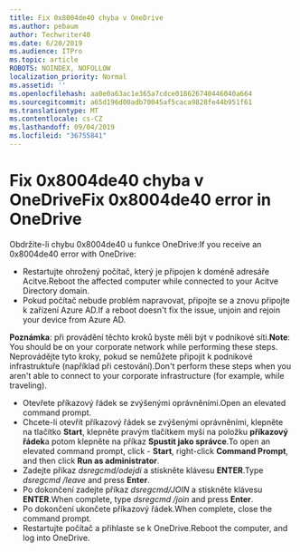 ```yaml
---
title: Fix 0x8004de40 chyba v OneDrive
ms.author: pebaum
author: Techwriter40
ms.date: 6/20/2019
ms.audience: ITPro
ms.topic: article
ROBOTS: NOINDEX, NOFOLLOW
localization_priority: Normal
ms.assetid: ''
ms.openlocfilehash: aa0e0a63ac1e365a7cdce018626740446040a664
ms.sourcegitcommit: a65d196d00adb70045af5caca9828fe44b951f61
ms.translationtype: MT
ms.contentlocale: cs-CZ
ms.lasthandoff: 09/04/2019
ms.locfileid: "36755841"
---
```

# <a name="fix-0x8004de40-error-in-onedrive"></a><span data-ttu-id="546aa-102">Fix 0x8004de40 chyba v OneDrive</span><span class="sxs-lookup"><span data-stu-id="546aa-102">Fix 0x8004de40 error in OneDrive</span></span>

<span data-ttu-id="546aa-103">Obdržíte-li chybu 0x8004de40 u funkce OneDrive:</span><span class="sxs-lookup"><span data-stu-id="546aa-103">If you receive an 0x8004de40 error with OneDrive:</span></span>

- <span data-ttu-id="546aa-104">Restartujte ohrožený počítač, který je připojen k doméně adresáře Acitve.</span><span class="sxs-lookup"><span data-stu-id="546aa-104">Reboot the affected computer while connected to your Acitve Directory domain.</span></span>
- <span data-ttu-id="546aa-105">Pokud počítač nebude problém napravovat, připojte se a znovu připojte k zařízení Azure AD.</span><span class="sxs-lookup"><span data-stu-id="546aa-105">If a reboot doesn't fix the issue, unjoin and rejoin your device from Azure AD.</span></span> 

<span data-ttu-id="546aa-106">**Poznámka**: při provádění těchto kroků byste měli být v podnikové síti.</span><span class="sxs-lookup"><span data-stu-id="546aa-106">**Note**: You should be on your corporate network while performing these steps.</span></span> <span data-ttu-id="546aa-107">Neprovádějte tyto kroky, pokud se nemůžete připojit k podnikové infrastruktuře (například při cestování).</span><span class="sxs-lookup"><span data-stu-id="546aa-107">Don't perform these steps when you aren't able to connect to your corporate infrastructure (for example, while traveling).</span></span> 

- <span data-ttu-id="546aa-108">Otevřete příkazový řádek se zvýšenými oprávněními.</span><span class="sxs-lookup"><span data-stu-id="546aa-108">Open an elevated command prompt.</span></span> 
- <span data-ttu-id="546aa-109">Chcete-li otevřít příkazový řádek se zvýšenými oprávněními, klepněte na tlačítko **Start**, klepněte pravým tlačítkem myši na položku **příkazový řádek**a potom klepněte na příkaz **Spustit jako správce**.</span><span class="sxs-lookup"><span data-stu-id="546aa-109">To open an elevated command prompt, click - **Start**, right-click **Command Prompt**, and then click **Run as administrator**.</span></span>
- <span data-ttu-id="546aa-110">Zadejte příkaz *dsregcmd/odejdi* a stiskněte klávesu **ENTER**.</span><span class="sxs-lookup"><span data-stu-id="546aa-110">Type *dsregcmd /leave* and press **Enter**.</span></span>
- <span data-ttu-id="546aa-111">Po dokončení zadejte příkaz *dsregcmd/JOIN* a stiskněte klávesu **ENTER**.</span><span class="sxs-lookup"><span data-stu-id="546aa-111">When complete, type *dsregcmd /join* and press **Enter**.</span></span>
- <span data-ttu-id="546aa-112">Po dokončení ukončete příkazový řádek.</span><span class="sxs-lookup"><span data-stu-id="546aa-112">When complete, close the command prompt.</span></span>
- <span data-ttu-id="546aa-113">Restartujte počítač a přihlaste se k OneDrive.</span><span class="sxs-lookup"><span data-stu-id="546aa-113">Reboot the computer, and log into OneDrive.</span></span>